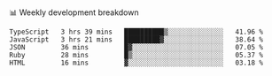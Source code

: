 📊 Weekly development breakdown
<!--START_SECTION:waka-->
```text
TypeScript   3 hrs 39 mins   ██████████▒░░░░░░░░░░░░░░   41.96 % 
JavaScript   3 hrs 21 mins   █████████▓░░░░░░░░░░░░░░░   38.64 % 
JSON         36 mins         █▓░░░░░░░░░░░░░░░░░░░░░░░   07.05 % 
Ruby         28 mins         █▒░░░░░░░░░░░░░░░░░░░░░░░   05.37 % 
HTML         16 mins         ▓░░░░░░░░░░░░░░░░░░░░░░░░   03.18 % 
```
<!--END_SECTION:waka-->
